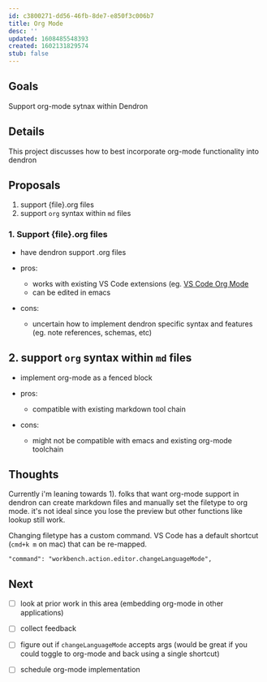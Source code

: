 ```yaml
---
id: c3800271-dd56-46fb-8de7-e850f3c006b7
title: Org Mode
desc: ''
updated: 1608485548393
created: 1602131829574
stub: false
---
```

## Goals

Support org-mode sytnax within Dendron

## Details

This project discusses how to best incorporate org-mode functionality into dendron

## Proposals

1. support {file}.org files
2. support `org` syntax within `md` files

### 1. Support {file}.org files

- have dendron support .org files

- pros:
  - works with existing VS Code extensions (eg. [VS Code Org Mode](https://marketplace.visualstudio.com/items?itemName=tootone.org-mode)
  - can be edited in emacs

- cons:
  - uncertain how to implement dendron specific syntax and features (eg. note references, schemas, etc)

## 2. support `org` syntax within `md` files

- implement org-mode as a fenced block

- pros:
  - compatible with existing markdown tool chain

- cons:
  - might not be compatible with emacs and existing org-mode toolchain

## Thoughts

Currently i'm leaning towards 1). folks that want org-mode support in dendron can create markdown files and manually set the filetype to org mode. it's not ideal since you lose the preview but other functions like lookup still work. 

Changing filetype has a custom command. VS Code has a default shortcut (`cmd+k m` on mac) that can be re-mapped. 

```
"command": "workbench.action.editor.changeLanguageMode",
```

## Next

- [ ] look at prior work in this area (embedding org-mode in other applications)
- [ ] collect feedback
- [ ] figure out if `changeLanguageMode` accepts args (would be great if you could toggle to org-mode and back using a single shortcut)
- [ ] schedule org-mode implementation

